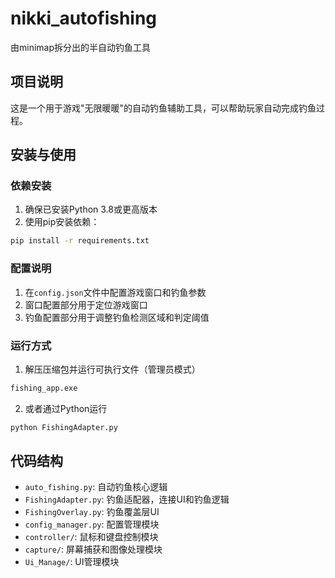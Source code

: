 # nikki_autofishing
由minimap拆分出的半自动钓鱼工具

## 项目说明
这是一个用于游戏"无限暖暖"的自动钓鱼辅助工具，可以帮助玩家自动完成钓鱼过程。

## 安装与使用

### 依赖安装
1. 确保已安装Python 3.8或更高版本
2. 使用pip安装依赖：
```bash
pip install -r requirements.txt
```

### 配置说明
1. 在`config.json`文件中配置游戏窗口和钓鱼参数
2. 窗口配置部分用于定位游戏窗口
3. 钓鱼配置部分用于调整钓鱼检测区域和判定阈值

### 运行方式
1. 解压压缩包并运行可执行文件（管理员模式）
```bash
fishing_app.exe
```

2. 或者通过Python运行
```bash
python FishingAdapter.py
```

## 代码结构
- `auto_fishing.py`: 自动钓鱼核心逻辑
- `FishingAdapter.py`: 钓鱼适配器，连接UI和钓鱼逻辑
- `FishingOverlay.py`: 钓鱼覆盖层UI
- `config_manager.py`: 配置管理模块
- `controller/`: 鼠标和键盘控制模块
- `capture/`: 屏幕捕获和图像处理模块
- `Ui_Manage/`: UI管理模块